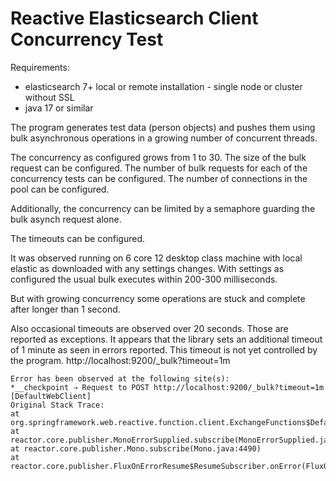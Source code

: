 # Reactive Elasticsearch Client Concurrency Test

Requirements:
- elasticsearch 7+ local or remote installation - single node or cluster without SSL
- java 17 or similar 

The program generates test data (person objects) and pushes them using 
bulk asynchronous operations in a growing number of concurrent threads.

The concurrency as configured grows from 1 to 30.
The size of the bulk request can be configured.
The number of bulk requests for each of the concurrency tests can be configured.
The number of connections in the pool can be configured.

Additionally, the concurrency can be limited by a semaphore guarding the bulk asynch request alone.

The timeouts can be configured.

It was observed running on 6 core 12 desktop class machine with local elastic as downloaded with any settings changes.
With settings as configured the usual bulk executes within 200-300 milliseconds.

But with growing concurrency some operations are stuck and complete after longer than 1 second.

Also occasional timeouts are observed over 20 seconds.
Those are reported as exceptions.
It appears that the library sets an additional timeout of 1 minute as seen in errors reported.
This timeout is not yet controlled by the program.
http://localhost:9200/_bulk?timeout=1m 
```
Error has been observed at the following site(s):
*__checkpoint ⇢ Request to POST http://localhost:9200/_bulk?timeout=1m [DefaultWebClient]
Original Stack Trace:
at org.springframework.web.reactive.function.client.ExchangeFunctions$DefaultExchangeFunction.lambda$wrapException$9(ExchangeFunctions.java:141)
at reactor.core.publisher.MonoErrorSupplied.subscribe(MonoErrorSupplied.java:55)
at reactor.core.publisher.Mono.subscribe(Mono.java:4490)
at reactor.core.publisher.FluxOnErrorResume$ResumeSubscriber.onError(FluxOnErrorResume.java:103)
```